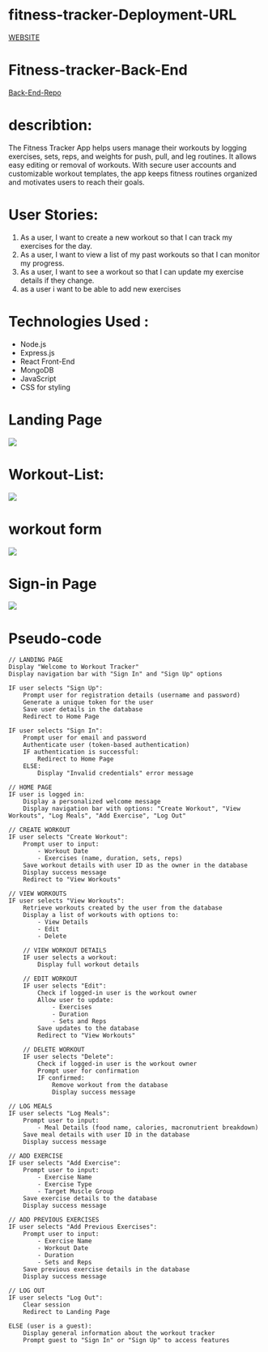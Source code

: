 # fitness-tracker-Deployment-URL

<a href="https://fitness-tracker-front-end.vercel.app/"> WEBSITE</a>

# Fitness-tracker-Back-End
<a href="https://github.com/Muhannedo/Fitness-Tracker-Back-End"> Back-End-Repo </a>

# describtion: 
The Fitness Tracker App helps users manage their workouts by logging exercises, sets, reps, and weights for push, pull, and leg routines.
It allows easy editing or removal of workouts. With secure user accounts and customizable workout templates, 
the app keeps fitness routines organized and motivates users to reach their goals.

# User Stories: 
1.	As a user, I want to create a new workout so that I can track my exercises for the day.
2.	As a user, I want to view a list of my past workouts so that I can monitor my progress.
3.	As a user, I want to see a workout so that I can update my exercise details if they change.
4. as a user i want to be able to add new exercises  

# Technologies Used : 
-	Node.js
-	Express.js
-	React Front-End
-	MongoDB
-	JavaScript
-	CSS for styling


# Landing Page
<img src="/Planning/Landing.png">

# Workout-List:

<img src="/Planning/workoutList.png">

# workout form
<img src="/Planning/workout-Form.png">

# Sign-in Page 
<img src="/Planning/Signin-Page.png">


   
# Pseudo-code
```
// LANDING PAGE
Display "Welcome to Workout Tracker"
Display navigation bar with "Sign In" and "Sign Up" options

IF user selects "Sign Up":
    Prompt user for registration details (username and password)
    Generate a unique token for the user
    Save user details in the database
    Redirect to Home Page

IF user selects "Sign In":
    Prompt user for email and password
    Authenticate user (token-based authentication)
    IF authentication is successful:
        Redirect to Home Page
    ELSE:
        Display "Invalid credentials" error message

// HOME PAGE
IF user is logged in:
    Display a personalized welcome message
    Display navigation bar with options: "Create Workout", "View Workouts", "Log Meals", "Add Exercise", "Log Out"

// CREATE WORKOUT
IF user selects "Create Workout":
    Prompt user to input:
        - Workout Date
        - Exercises (name, duration, sets, reps)
    Save workout details with user ID as the owner in the database
    Display success message
    Redirect to "View Workouts"

// VIEW WORKOUTS
IF user selects "View Workouts":
    Retrieve workouts created by the user from the database
    Display a list of workouts with options to:
        - View Details
        - Edit
        - Delete
    
    // VIEW WORKOUT DETAILS
    IF user selects a workout:
        Display full workout details

    // EDIT WORKOUT
    IF user selects "Edit":
        Check if logged-in user is the workout owner
        Allow user to update:
            - Exercises
            - Duration
            - Sets and Reps
        Save updates to the database
        Redirect to "View Workouts"

    // DELETE WORKOUT
    IF user selects "Delete":
        Check if logged-in user is the workout owner
        Prompt user for confirmation
        IF confirmed:
            Remove workout from the database
            Display success message

// LOG MEALS
IF user selects "Log Meals":
    Prompt user to input:
        - Meal Details (food name, calories, macronutrient breakdown)
    Save meal details with user ID in the database
    Display success message

// ADD EXERCISE
IF user selects "Add Exercise":
    Prompt user to input:
        - Exercise Name
        - Exercise Type
        - Target Muscle Group
    Save exercise details to the database
    Display success message

// ADD PREVIOUS EXERCISES
IF user selects "Add Previous Exercises":
    Prompt user to input:
        - Exercise Name
        - Workout Date
        - Duration
        - Sets and Reps
    Save previous exercise details in the database
    Display success message

// LOG OUT
IF user selects "Log Out":
    Clear session
    Redirect to Landing Page

ELSE (user is a guest):
    Display general information about the workout tracker
    Prompt guest to "Sign In" or "Sign Up" to access features
```

